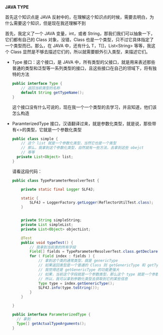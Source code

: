 **JAVA TYPE**

首先这个知识点是 JAVA 反射中的，在理解这个知识点的时候，需要去明白，为什么需要这个知识，但是现在我还理解不到

首先，我定义了一个 JAVA 变量，int，或者 String，那我们我们可以抽象一下，它们都有自己的 Class 对象，没错，Class 也是一个类型，只不过它具体指定了一个类型而已。那么，在 JAVA 中，还有什么 T，T[]，List\<String\> 等等，我这个 Class 显然是不够去描述它们的，所以就需要额外引入类型，来描述它们。



* Type 接口：这个接口，是 JAVA 中，所有类型的父接口，就是用来表述那些普通的类型和泛型等一系列类型的接口，且这些接口在自己的领域下，将有独特的方法

  ```java
  public interface Type {
      // 返回当前类型的名称
      default String getTypeName();
  }
  ```

  这个接口没有什么可说的，现在我一个一个类型的去学习，并且知道，他们该怎么构造

* ParamterizedType 接口，汉语翻译过来，就是参数化类型，就是说，那些带有<>的类型，它就是一个参数化类型

  ```java
  public class simple {
      // 这个 list 就是一个参数化类型，当然它也是一个类型
      // 那么，我拿到这个参数化类型，自然就有一些方法，去拿到这些 obejct
      // 等等
  	private List<Object> list;
  }
  ```

  请看这段代码：

  ```java
  public class TypeParameterResolverTest {
  
      private static final Logger SLF4J;
  
      static {
          SLF4J = LoggerFactory.getLogger(ReflectorUtilTest.class);
      }
  
  
      private String simpleString;
      private List simpleList;
      private List<Object> objectList;
  
      @Test
      public void typeTest() {
          // 我拿到当前类的所有字段
          Field[] fields = TypeParameterResolverTest.class.getDeclaredFields();
          for ( Field index : fields ) {
              // 拿到这个类的通常类型，就是 genericType
              // 如果返回类型是一个普通的 Class 则 getGenericType 和 getType 是一样的
              // 我觉得还是 getGenericType 的功能更强大
              // 如果，当前这个字段就是一个参数类型，那么这个 type 就是一个参数化类型的一个实例
              // 所以，我可以拿到参数化类型去获取到它的某些信息
              Type type = index.getGenericType();
              SLF4J.info(type.toString());
          }
      }
  
  }
  ```

  ```java
  public interface ParameterizedType {
  	// 拿到
  	Type[] getActualTypeArguments();
  }
  ```

  
